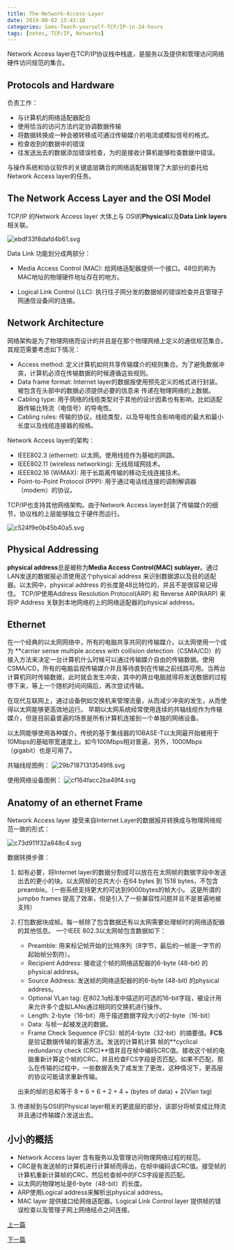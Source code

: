 ```yaml
---
title: The-Network-Access-Layer
date: 2019-08-02 15:43:10
categories: Sams-Teach-yourself-TCP/IP-in-24-hours
tags: [notes, TCP/IP, Networks]
---
```


Network Access layer在TCP/IP协议栈中栈底，是服务以及提供和管理访问网络硬件访问规范的集合。

## Protocols and Hardware

负责工作：

- 与计算机的网络适配器配合
- 使用恰当的访问方法约定协调数据传输
- 将数据转换成一种会被转移成可通过传输媒介的电流或模拟信号的格式。
- 检查收到的数据中的错误
- 往发送出去的数据添加错误检查，为的是接收计算机能够检查数据中错误。

与操作系统和协议软件的关键底层耦合的网络适配器管理了大部分的委托给Network Access layer的任务。

## The Network Access Layer and the OSI Model

TCP/IP 的Network Access layer 大体上与 OSI的**Physical**以及**Data Link layers**相关联。

![ebdf33f8dafd4b61.svg](https://i.quantuminit.com/ebdf33f8dafd4b61.svg)

Data Link 功能划分成两部分：

- Media Access Control (MAC): 给网络适配器提供一个接口。48位的称为MAC地址的物理硬件地址存在的地方。

- Logical Link Control (LLC): 执行往子网分发的数据帧的错误检查并且管理子网通信设备间的连接。

## Network Architecture

网络架构是为了物理网络而设计的并且是在那个物理网络上定义的通信规范集合。其规范需要考虑如下情况：

- Access method: 定义计算机如何共享传输媒介的规则集合。为了避免数据冲突，计算机必须在传输数据的时候遵循这些规则。
- Data frame format: Internet layer的数据报使用预先定义的格式进行封装。被包含在头部中的数据必须提供必要的信息来
传递在物理网络的上数据。
- Cabling type: 用于网络的线缆类型对于其他的设计因素也有影响，比如适配器传输比特流（电信号）的导电性。
- Cabling rules: 传输的协议，线缆类型，以及导电性会影响电缆的最大和最小长度以及线缆连接器的规格。

Network Access layer的架构：

- IEEE802.3 (ethernet): 以太网。使用线缆作为基础的网路。
- IEEE802.11 (wireless networking): 无线局域网技术。
- IEEE802.16 (WiMAX): 用于长距离传输的移动无线连接技术。
- Point-to-Point Protocol (PPP): 用于通过电话线连接的调制解调器（modem）的协议。

TCP/IP也支持其他网络架构。由于Network Access layer封装了传输媒介的细节，协议栈的上层能够独立于硬件而运行。

![c524f9e0b45b40a5.svg](https://i.quantuminit.com/c524f9e0b45b40a5.svg)

## Physical Addressing

**physical address**总是被称为**Media Access Control(MAC) sublayer**。通过LAN发送的数据报必须使用这个physical address 来识别数据源以及目的适配器。以太网中，physical address 的长度是48比特位的，并且不是很容易记得住。
TCP/IP使用Address Resolution Protocol(ARP) 和 Reverse ARP(RARP) 来将IP Address 关联到本地网络的上的网络适配器的physical address。

## Ethernet

在一个经典的以太网网络中，所有的电脑共享共同的传输媒介。以太网使用一个成为 **carrier sense multiple access with collision detection（CSMA/CD）的接入方法来决定一台计算机什么时候可以通过传输媒介自由的传输数据。使用CSMA/CD，所有的电脑监视传输媒介并且等待直到在传输之前线路可用。当两台计算机同时传输数据，此时就会发生冲突，其中的两台电脑就得将发送数据的过程停下来，等上一个随机时间间隔后，再次尝试传输。

在现代互联网上，通过设备例如交换机来管理流量，从而减少冲突的发生，从而使得以太网能够更高效地运行。
早期以太网系统经常使用连续的共轴线缆作为传输媒介，但是目前最普遍的场景是所有计算机连接到一个单独的网络设备。

以太网能够使用各种媒介。传统的基于集线器的10BASE-T以太网最开始被用于10Mbps的基础带宽速度上。如今100Mbps相对普遍，另外，1000Mbps（gigabit）也是可用了。

共轴线缆图例：
![29b71871313549f8.svg](https://i.quantuminit.com/29b71871313549f8.svg)

使用网络设备图例：
![cf164facc2ba49f4.svg](https://i.quantuminit.com/cf164facc2ba49f4.svg)

## Anatomy of an ethernet Frame

Network Access layer 接受来自Internet Layer的数据报并转换成与物理网络规范一致的形式：

![c73d911f32a848c4.svg](https://i.quantuminit.com/c73d911f32a848c4.svg)

数据转换步骤：

1. 如有必要，将Internet layer的数据分割成可以放在在太网帧的数据字段中发送出去的更小的块。以太网帧的总共大小
在64 bytes 到 1518 bytes，不包含preamble。（一些系统支持更大的可达到9000bytes的帧大小。
这是所谓的jumpbo frames 提高了效率，但是引入了一些兼容性问题并且不是普遍地被支持）

2. 打包数据块成帧。每一帧除了包含数据还有以太网需要处理帧时的网络适配器的其他信息。
    一个IEEE 802.3以太网帧包含数据如下：

    - Preamble: 用来标记帧开始的比特序列（8字节，最后的一帧是一字节的起始帧分割符）。
    - Recipient Address: 接收这个帧的网络适配器的6-byte (48-bit) 的physical address。
    - Source Address: 发送帧的网络适配器的的6-byte (48-bit) 的physical address。
    - Optional VLan tag: 在802.1q标准中描述的可选的16-bit字段，被设计用来允许多个虚拟LANs通过相同的交换机进行操作。
    - Length: 2-byte（16-bit）用于描述数据字段大小的2-byte（16-bit）
    - Data: 与帧一起被发送的数据。
    - Frame Check Sequence (FCS): 帧的4-byte（32-bit）的摘要值。**FCS**是验证数据传输的普遍方法。发送的计算机计算
    帧的**cyclical redundancy check (CRC)**值并且在帧中编码CRC值。接收这个帧的电脑重新计算这个帧的CRC，并且检查FCS字段是否匹配。如果不匹配，那么在传输的过程中，一些数据丢失了或发生了更改，这种情况下，更高层的协议可能请求重新传输。

    出来的帧的总和等于 8 + 6 + 6 + 2 + 4 + (bytes of data) + 2(Vlan tag)

3. 传递帧到与OSI的Physical layer相关的更底层的部分，该部分将帧变成比特流并且通过传输媒介发送出去。

## 小小的概括

- Network Access layer 含有服务以及管理访问物理网络过程的规范。
- CRC是有发送帧的计算机进行计算帧而得出，在帧中编码该CRC值。接受帧的计算机重新计算帧的CRC，然后检查帧中的FCS字段是否匹配。
- 以太网的物理地址是6-byte（48-bit）的长度。
- ARP使用Logical address来解析出physical address。
- MAC layer 提供接口给网络适配器。Logical Link Control layer 提供帧的错误检查以及管理子网上网络结点之间连接。

[上一篇](/How-TCP-IP-works)

[下一篇](The-Internet-Layer)
